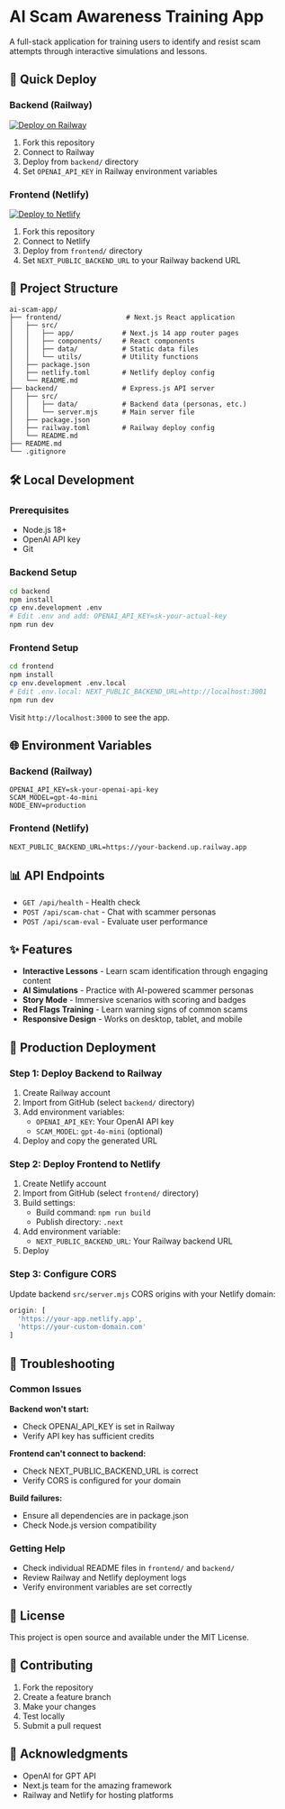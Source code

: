 # AI Scam Awareness Training App

A full-stack application for training users to identify and resist scam attempts through interactive simulations and lessons.

## 🚀 Quick Deploy

### Backend (Railway)
[![Deploy on Railway](https://railway.app/button.svg)](https://railway.app)

1. Fork this repository
2. Connect to Railway
3. Deploy from `backend/` directory
4. Set `OPENAI_API_KEY` in Railway environment variables

### Frontend (Netlify)
[![Deploy to Netlify](https://www.netlify.com/img/deploy/button.svg)](https://app.netlify.com/start/deploy)

1. Fork this repository  
2. Connect to Netlify
3. Deploy from `frontend/` directory
4. Set `NEXT_PUBLIC_BACKEND_URL` to your Railway backend URL

## 📁 Project Structure

```
ai-scam-app/
├── frontend/                # Next.js React application
│   ├── src/
│   │   ├── app/            # Next.js 14 app router pages
│   │   ├── components/     # React components
│   │   ├── data/           # Static data files
│   │   └── utils/          # Utility functions
│   ├── package.json
│   ├── netlify.toml        # Netlify deploy config
│   └── README.md
├── backend/                # Express.js API server
│   ├── src/
│   │   ├── data/           # Backend data (personas, etc.)
│   │   └── server.mjs      # Main server file
│   ├── package.json
│   ├── railway.toml        # Railway deploy config
│   └── README.md
├── README.md
└── .gitignore
```

## 🛠️ Local Development

### Prerequisites
- Node.js 18+
- OpenAI API key
- Git

### Backend Setup
```bash
cd backend
npm install
cp env.development .env
# Edit .env and add: OPENAI_API_KEY=sk-your-actual-key
npm run dev
```

### Frontend Setup
```bash
cd frontend
npm install
cp env.development .env.local
# Edit .env.local: NEXT_PUBLIC_BACKEND_URL=http://localhost:3001
npm run dev
```

Visit `http://localhost:3000` to see the app.

## 🌐 Environment Variables

### Backend (Railway)
```env
OPENAI_API_KEY=sk-your-openai-api-key
SCAM_MODEL=gpt-4o-mini
NODE_ENV=production
```

### Frontend (Netlify)
```env
NEXT_PUBLIC_BACKEND_URL=https://your-backend.up.railway.app
```

## 📊 API Endpoints

- `GET /api/health` - Health check
- `POST /api/scam-chat` - Chat with scammer personas  
- `POST /api/scam-eval` - Evaluate user performance

## ✨ Features

- **Interactive Lessons** - Learn scam identification through engaging content
- **AI Simulations** - Practice with AI-powered scammer personas
- **Story Mode** - Immersive scenarios with scoring and badges
- **Red Flags Training** - Learn warning signs of common scams
- **Responsive Design** - Works on desktop, tablet, and mobile

## 🔧 Production Deployment

### Step 1: Deploy Backend to Railway
1. Create Railway account
2. Import from GitHub (select `backend/` directory)
3. Add environment variables:
   - `OPENAI_API_KEY`: Your OpenAI API key
   - `SCAM_MODEL`: `gpt-4o-mini` (optional)
4. Deploy and copy the generated URL

### Step 2: Deploy Frontend to Netlify
1. Create Netlify account
2. Import from GitHub (select `frontend/` directory)
3. Build settings:
   - Build command: `npm run build`
   - Publish directory: `.next`
4. Add environment variable:
   - `NEXT_PUBLIC_BACKEND_URL`: Your Railway backend URL
5. Deploy

### Step 3: Configure CORS
Update backend `src/server.mjs` CORS origins with your Netlify domain:
```javascript
origin: [
  'https://your-app.netlify.app',
  'https://your-custom-domain.com'
]
```

## 🐛 Troubleshooting

### Common Issues

**Backend won't start:**
- Check OPENAI_API_KEY is set in Railway
- Verify API key has sufficient credits

**Frontend can't connect to backend:**
- Check NEXT_PUBLIC_BACKEND_URL is correct
- Verify CORS is configured for your domain

**Build failures:**
- Ensure all dependencies are in package.json
- Check Node.js version compatibility

### Getting Help
- Check individual README files in `frontend/` and `backend/`
- Review Railway and Netlify deployment logs
- Verify environment variables are set correctly

## 📄 License

This project is open source and available under the MIT License.

## 🤝 Contributing

1. Fork the repository
2. Create a feature branch
3. Make your changes
4. Test locally
5. Submit a pull request

## 🙏 Acknowledgments

- OpenAI for GPT API
- Next.js team for the amazing framework
- Railway and Netlify for hosting platforms